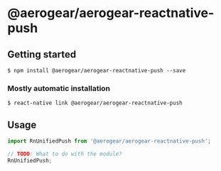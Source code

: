 # @aerogear/aerogear-reactnative-push

## Getting started

`$ npm install @aerogear/aerogear-reactnative-push --save`

### Mostly automatic installation

`$ react-native link @aerogear/aerogear-reactnative-push`

## Usage
```javascript
import RnUnifiedPush from '@aerogear/aerogear-reactnative-push';

// TODO: What to do with the module?
RnUnifiedPush;
```
